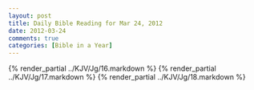 ```yaml
---
layout: post
title: Daily Bible Reading for Mar 24, 2012
date: 2012-03-24
comments: true
categories: [Bible in a Year]
---
```

{% render_partial ../KJV/Jg/16.markdown %}
{% render_partial ../KJV/Jg/17.markdown %}
{% render_partial ../KJV/Jg/18.markdown %}
